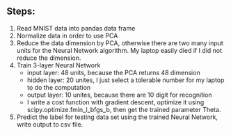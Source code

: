 ## Steps:
1. Read MNIST data into pandas data frame
2. Normalize data in order to use PCA
3. Reduce the data dimension by PCA, otherwise there are two many input units for the Neural Network algorithm. My laptop easily died if I did not reduce the dimension.
4. Train 3-layer Neural Network
     * input layer: 48 units, because the PCA returns 48 dimension
     * hidden layer: 20 unites, I just select a tolerable number for my laptop to do the computation
     * output layer: 10 unites, because there are 10 digit for recognition
     * I write a cost function with gradient descent, optimize it using scipy.optimize.fmin_l_bfgs_b, then get the trained parameter Theta.
5. Predict the label for testing data set using the trained Neural Network, write output to csv file.
